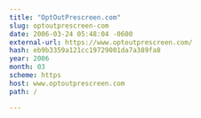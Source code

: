 ```yaml
---
title: "OptOutPrescreen.com"
slug: optoutprescreen-com
date: 2006-03-24 05:48:04 -0600
external-url: https://www.optoutprescreen.com/
hash: eb9b3359a121cc19729001da7a389fa8
year: 2006
month: 03
scheme: https
host: www.optoutprescreen.com
path: /

---
```



